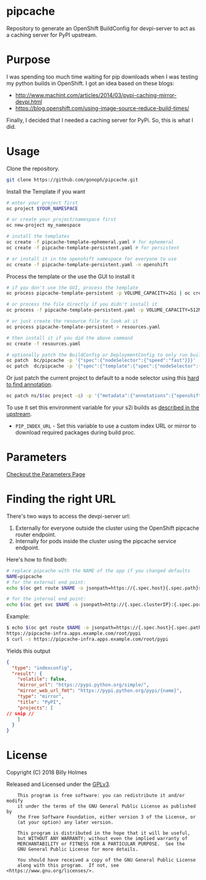 # pipcache
Repository to generate an OpenShift BuildConfig for devpi-server to act as a
caching server for PyPI upstream.

# Purpose
I was spending too much time waiting for pip downloads when I was testing my
python builds in OpenShift. I got an idea based on these blogs:

* <http://www.machint.com/articles/2014/03/pypi-caching-mirror-devpi.html>
* <https://blog.openshift.com/using-image-source-reduce-build-times/>

Finally, I decided that I needed a caching server for PyPi. So, this is what I
did.

# Usage

Clone the repository.

```bash
git clone https://github.com/gonoph/pipcache.git
```

Install the Template if you want

```bash
# enter your project first
oc project $YOUR_NAMESPACE

# or create your project/namespace first
oc new-project my_namespace

# install the templates
oc create -f pipcache-template-ephemeral.yaml # for ephemeral
oc create -f pipcache-template-persistent.yaml # for persistent

# or install it in the openshift namespace for everyone to use
oc create -f pipcache-template-persistent.yaml -n openshift
```

Process the template or the use the GUI to install it

```bash
# if you don't use the GUI, process the template
oc process pipcache-template-persistent -p VOLUME_CAPACITY=2Gi | oc create -f -

# or process the file directly if you didn't install it
oc process -f pipcache-template-persistent.yaml -p VOLUME_CAPACITY=512Mi | oc create -f -

# or just create the resource file to look at it
oc process pipcache-template-persistent > resources.yaml

# then install it if you did the above command
oc create -f resources.yaml

# optionally patch the BuildConfig or DeploymentConfig to only run build or deploy on certain nodes:
oc patch  bc/pipcache -p '{"spec":{"nodeSelector":{"speed":"fast"}}}'
oc patch  dc/pipcache -p '{"spec":{"template":{"spec":{"nodeSelector":{"speed":"fast"}}}}}'
```

Or just patch the current project to default to a node selector using this [hard to find annotation][2].
```bash
oc patch ns/$(oc project -q) -p '{"metadata":{"annotations":{"openshift.io/node-selector":"speed=fast"}}}'
```

To use it set this environment variable for your s2i builds as [described in the upstream][1].

* `PIP_INDEX_URL` - Set this variable to use a custom index URL or mirror to download required packages during build proc.

[1]: https://github.com/sclorg/s2i-python-container/tree/master/2.7
[2]: https://blog.openshift.com/deploying-applications-to-specific-nodes/

# Parameters

[Checkout the Parameters Page](Parameters.md)

# Finding the right URL

There's two ways to access the devpi-server url:

1. Externally for everyone outside the cluster using the OpenShift pipcache router endpoint.
2. Internally for pods inside the cluster using the pipcache service endpoint.

Here's how to find both:

```bash
# replace pipcache with the NAME of the app if you changed defaults
NAME=pipcache
# for the external end point:
echo $(oc get route $NAME -o jsonpath=https://{.spec.host}{.spec.path}root/pypi)

# for the internal end point:
echo $(oc get svc $NAME -o jsonpath=http://{.spec.clusterIP}:{.spec.ports[0].port}/root/pypi)
```

Example:

```bash
$ echo $(oc get route $NAME -o jsonpath=https://{.spec.host}{.spec.path}root/pypi)
https://pipcache-infra.apps.example.com/root/pypi
$ curl -s https://pipcache-infra.apps.example.com/root/pypi
```

Yields this output

```json
{
  "type": "indexconfig",
  "result": {
    "volatile": false,
    "mirror_url": "https://pypi.python.org/simple/",
    "mirror_web_url_fmt": "https://pypi.python.org/pypi/{name}",
    "type": "mirror",
    "title": "PyPI",
    "projects": [
// snip //
    ]
  }
}
```

# License
Copyright (C) 2018  Billy Holmes

Released and Licensed under the [GPLv3](https://www.gnu.org/licenses/gpl-3.0.en.html).

```
    This program is free software: you can redistribute it and/or modify
    it under the terms of the GNU General Public License as published by
    the Free Software Foundation, either version 3 of the License, or
    (at your option) any later version.

    This program is distributed in the hope that it will be useful,
    but WITHOUT ANY WARRANTY; without even the implied warranty of
    MERCHANTABILITY or FITNESS FOR A PARTICULAR PURPOSE.  See the
    GNU General Public License for more details.

    You should have received a copy of the GNU General Public License
    along with this program.  If not, see <https://www.gnu.org/licenses/>.
```

